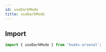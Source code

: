 ```yaml
---
id: useDarkMode
title: useDarkMode
---
```


## Import

```jsx
import { useDarkMode } from 'hooks-arsenal';
```
